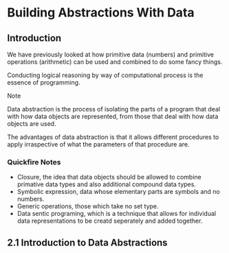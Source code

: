 # Building Abstractions With Data

## Introduction

We have previously looked at how primitive data (numbers) and primitive operations (arithmetic) can be used and combined to do some fancy things.

Conducting logical reasoning by way of computational process is the essence of programming.

> [!NOTE]
> Data abstraction is the process of isolating the parts of a program that deal with how data objects are represented, from those that deal with how data objects are used.

The advantages of data abstraction is that it allows different procedures to apply irraspective of what the parameters of that procedure are. 

### Quickfire Notes

- Closure, the idea that data objects should be allowed to combine primative data types and also additional compound data types.
- Symbolic expression, data whose elementary parts are symbols and no numbers.
- Generic operations, those which take no set type.
- Data sentic programing, which is a technique that allows for individual data representations to be creatd seperately and added together.

## 2.1 Introduction to Data Abstractions


